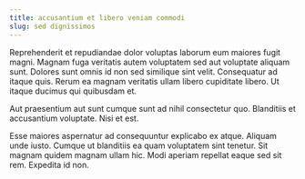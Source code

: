 ```yaml
---
title: accusantium et libero veniam commodi
slug: sed dignissimos
---
```


Reprehenderit et repudiandae dolor voluptas laborum eum maiores fugit magni. Magnam fuga veritatis autem voluptatem sed aut voluptate aliquam sunt. Dolores sunt omnis id non sed similique sint velit. Consequatur ad itaque quis. Rerum ea magnam veritatis ullam libero cupiditate libero. Ut itaque ducimus qui quibusdam et.

Aut praesentium aut sunt cumque sunt ad nihil consectetur quo. Blanditiis et accusantium voluptate. Nisi et est.

Esse maiores aspernatur ad consequuntur explicabo ex atque. Aliquam unde iusto. Cumque ut blanditiis ea quam voluptatem sint tenetur. Sit magnam quidem magnam ullam hic. Modi aperiam repellat eaque sed sit rem. Expedita id non.
